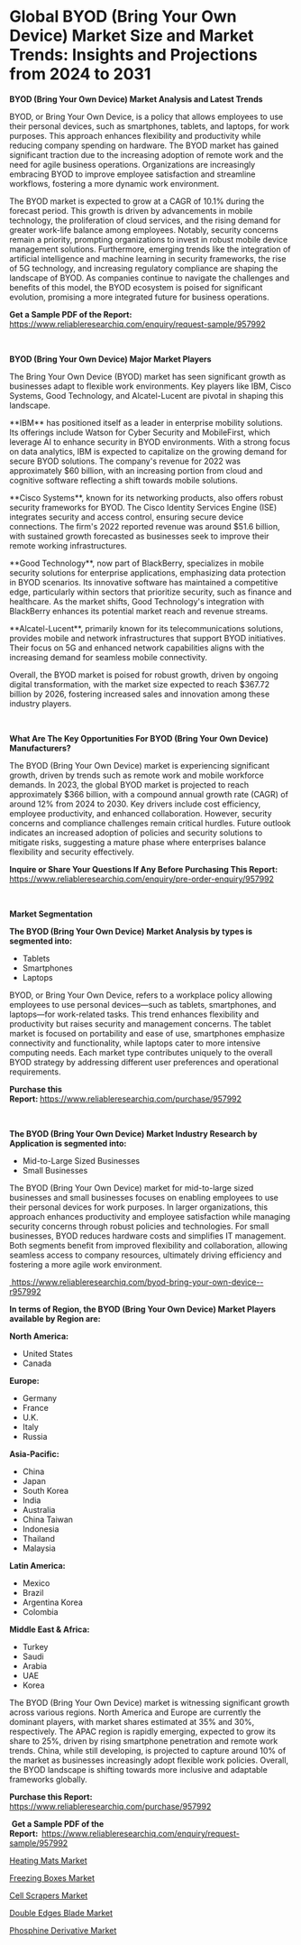 <p><h1>Global BYOD (Bring Your Own Device) Market Size and Market Trends: Insights and Projections from 2024 to 2031</h1></p><p><strong>BYOD (Bring Your Own Device) Market Analysis and Latest Trends</strong></p>
<p><p>BYOD, or Bring Your Own Device, is a policy that allows employees to use their personal devices, such as smartphones, tablets, and laptops, for work purposes. This approach enhances flexibility and productivity while reducing company spending on hardware. The BYOD market has gained significant traction due to the increasing adoption of remote work and the need for agile business operations. Organizations are increasingly embracing BYOD to improve employee satisfaction and streamline workflows, fostering a more dynamic work environment.</p><p>The BYOD market is expected to grow at a CAGR of 10.1% during the forecast period. This growth is driven by advancements in mobile technology, the proliferation of cloud services, and the rising demand for greater work-life balance among employees. Notably, security concerns remain a priority, prompting organizations to invest in robust mobile device management solutions. Furthermore, emerging trends like the integration of artificial intelligence and machine learning in security frameworks, the rise of 5G technology, and increasing regulatory compliance are shaping the landscape of BYOD. As companies continue to navigate the challenges and benefits of this model, the BYOD ecosystem is poised for significant evolution, promising a more integrated future for business operations.</p></p>
<p><strong>Get a Sample PDF of the Report:&nbsp;</strong> <a href="https://www.reliableresearchiq.com/enquiry/request-sample/957992?utm_campaign=1087&utm_medium=2&utm_source=Github&utm_content=ia&utm_term=03122024&utm_id=byod-bring-your-own-device">https://www.reliableresearchiq.com/enquiry/request-sample/957992</a></p>
<p>&nbsp;</p>
<p><strong>BYOD (Bring Your Own Device) Major Market Players</strong></p>
<p><p>The Bring Your Own Device (BYOD) market has seen significant growth as businesses adapt to flexible work environments. Key players like IBM, Cisco Systems, Good Technology, and Alcatel-Lucent are pivotal in shaping this landscape.</p><p>**IBM** has positioned itself as a leader in enterprise mobility solutions. Its offerings include Watson for Cyber Security and MobileFirst, which leverage AI to enhance security in BYOD environments. With a strong focus on data analytics, IBM is expected to capitalize on the growing demand for secure BYOD solutions. The company's revenue for 2022 was approximately $60 billion, with an increasing portion from cloud and cognitive software reflecting a shift towards mobile solutions.</p><p>**Cisco Systems**, known for its networking products, also offers robust security frameworks for BYOD. The Cisco Identity Services Engine (ISE) integrates security and access control, ensuring secure device connections. The firm's 2022 reported revenue was around $51.6 billion, with sustained growth forecasted as businesses seek to improve their remote working infrastructures.</p><p>**Good Technology**, now part of BlackBerry, specializes in mobile security solutions for enterprise applications, emphasizing data protection in BYOD scenarios. Its innovative software has maintained a competitive edge, particularly within sectors that prioritize security, such as finance and healthcare. As the market shifts, Good Technology's integration with BlackBerry enhances its potential market reach and revenue streams.</p><p>**Alcatel-Lucent**, primarily known for its telecommunications solutions, provides mobile and network infrastructures that support BYOD initiatives. Their focus on 5G and enhanced network capabilities aligns with the increasing demand for seamless mobile connectivity. </p><p>Overall, the BYOD market is poised for robust growth, driven by ongoing digital transformation, with the market size expected to reach $367.72 billion by 2026, fostering increased sales and innovation among these industry players.</p></p>
<p>&nbsp;</p>
<p><strong>What Are The Key Opportunities For BYOD (Bring Your Own Device) Manufacturers?</strong></p>
<p><p>The BYOD (Bring Your Own Device) market is experiencing significant growth, driven by trends such as remote work and mobile workforce demands. In 2023, the global BYOD market is projected to reach approximately $366 billion, with a compound annual growth rate (CAGR) of around 12% from 2024 to 2030. Key drivers include cost efficiency, employee productivity, and enhanced collaboration. However, security concerns and compliance challenges remain critical hurdles. Future outlook indicates an increased adoption of policies and security solutions to mitigate risks, suggesting a mature phase where enterprises balance flexibility and security effectively.</p></p>
<p><strong>Inquire or Share Your Questions If Any Before Purchasing This Report:</strong> <a href="https://www.reliableresearchiq.com/enquiry/pre-order-enquiry/957992?utm_campaign=1087&utm_medium=2&utm_source=Github&utm_content=ia&utm_term=03122024&utm_id=byod-bring-your-own-device">https://www.reliableresearchiq.com/enquiry/pre-order-enquiry/957992</a></p>
<p>&nbsp;</p>
<p><strong>Market Segmentation</strong></p>
<p><strong>The BYOD (Bring Your Own Device) Market Analysis by types is segmented into:</strong></p>
<p><ul><li>Tablets</li><li>Smartphones</li><li>Laptops</li></ul></p>
<p><p>BYOD, or Bring Your Own Device, refers to a workplace policy allowing employees to use personal devices—such as tablets, smartphones, and laptops—for work-related tasks. This trend enhances flexibility and productivity but raises security and management concerns. The tablet market is focused on portability and ease of use, smartphones emphasize connectivity and functionality, while laptops cater to more intensive computing needs. Each market type contributes uniquely to the overall BYOD strategy by addressing different user preferences and operational requirements.</p></p>
<p><strong>Purchase this Report:&nbsp;</strong><a href="https://www.reliableresearchiq.com/purchase/957992?utm_campaign=1087&utm_medium=2&utm_source=Github&utm_content=ia&utm_term=03122024&utm_id=byod-bring-your-own-device">https://www.reliableresearchiq.com/purchase/957992</a></p>
<p>&nbsp;</p>
<p><strong>The BYOD (Bring Your Own Device) Market Industry Research by Application is segmented into:</strong></p>
<p><ul><li>Mid-to-Large Sized Businesses</li><li>Small Businesses</li></ul></p>
<p><p>The BYOD (Bring Your Own Device) market for mid-to-large sized businesses and small businesses focuses on enabling employees to use their personal devices for work purposes. In larger organizations, this approach enhances productivity and employee satisfaction while managing security concerns through robust policies and technologies. For small businesses, BYOD reduces hardware costs and simplifies IT management. Both segments benefit from improved flexibility and collaboration, allowing seamless access to company resources, ultimately driving efficiency and fostering a more agile work environment.</p></p>
<p><a href="https://www.reliableresearchiq.com/byod-bring-your-own-device--r957992?utm_campaign=1087&utm_medium=2&utm_source=Github&utm_content=ia&utm_term=03122024&utm_id=byod-bring-your-own-device">&nbsp;https://www.reliableresearchiq.com/byod-bring-your-own-device--r957992</a></p>
<p><strong>In terms of Region, the BYOD (Bring Your Own Device) Market Players available by Region are:</strong></p>
<p>
    <p> <strong> North America: </strong>
        <ul>
            <li>United States</li>
            <li>Canada</li>
        </ul>
        </p> 
    <p> <strong> Europe: </strong>
        <ul>
            <li>Germany</li>
            <li>France</li>
            <li>U.K.</li>
            <li>Italy</li>
            <li>Russia</li>
        </ul>
        </p> 
    <p> <strong> Asia-Pacific: </strong>
        <ul>
            <li>China</li>
            <li>Japan</li>
            <li>South Korea</li>
            <li>India</li>
            <li>Australia</li>
            <li>China Taiwan</li>
            <li>Indonesia</li>
            <li>Thailand</li>
            <li>Malaysia</li>
        </ul>
        </p> 
    <p> <strong> Latin America: </strong>
        <ul>
            <li>Mexico</li>
            <li>Brazil</li>
            <li>Argentina Korea</li>
            <li>Colombia</li>
        </ul>
        </p> 
    <p> <strong> Middle East & Africa: </strong>
        <ul>
            <li>Turkey</li>
            <li>Saudi</li>
            <li>Arabia</li>
            <li>UAE</li>
            <li>Korea</li>
        </ul>
    </p>
    </p>
<p><p>The BYOD (Bring Your Own Device) market is witnessing significant growth across various regions. North America and Europe are currently the dominant players, with market shares estimated at 35% and 30%, respectively. The APAC region is rapidly emerging, expected to grow its share to 25%, driven by rising smartphone penetration and remote work trends. China, while still developing, is projected to capture around 10% of the market as businesses increasingly adopt flexible work policies. Overall, the BYOD landscape is shifting towards more inclusive and adaptable frameworks globally.</p></p>
<p><strong>Purchase this Report: </strong><a href="https://www.reliableresearchiq.com/purchase/957992?utm_campaign=1087&utm_medium=2&utm_source=Github&utm_content=ia&utm_term=03122024&utm_id=byod-bring-your-own-device">https://www.reliableresearchiq.com/purchase/957992</a></p>
<p>&nbsp;<strong>Get a Sample PDF of the Report:&nbsp;&nbsp;</strong><a href="https://www.reliableresearchiq.com/enquiry/request-sample/957992?utm_campaign=1087&utm_medium=2&utm_source=Github&utm_content=ia&utm_term=03122024&utm_id=byod-bring-your-own-device">https://www.reliableresearchiq.com/enquiry/request-sample/957992</a></p>
<p><strong></strong></p>
<p><p><a href="https://issuu.com/reportprime-2/docs/heating-mats-market-size-2030.pptx?utm_campaign=1087&utm_medium=2&utm_source=Github&utm_content=ia&utm_term=03122024&utm_id=byod-bring-your-own-device">Heating Mats Market</a></p><p><a href="https://www.linkedin.com/pulse/freezing-boxes-market-analysis-future-growth-opportunities-wksle?utm_campaign=1087&utm_medium=2&utm_source=Github&utm_content=ia&utm_term=03122024&utm_id=byod-bring-your-own-device">Freezing Boxes Market</a></p><p><a href="https://www.linkedin.com/pulse/cell-scrapers-market-growth-forecast-size-projected-145-brqae?utm_campaign=1087&utm_medium=2&utm_source=Github&utm_content=ia&utm_term=03122024&utm_id=byod-bring-your-own-device">Cell Scrapers Market</a></p><p><a href="https://github.com/manesros8/Market-Research-Report-List-1/blob/main/double-edges-blade-market.md?utm_campaign=1087&utm_medium=2&utm_source=Github&utm_content=ia&utm_term=03122024&utm_id=byod-bring-your-own-device">Double Edges Blade Market</a></p><p><a href="https://issuu.com/reportprime-2/docs/phosphine-derivative-market-size-2030.pptx?utm_campaign=1087&utm_medium=2&utm_source=Github&utm_content=ia&utm_term=03122024&utm_id=byod-bring-your-own-device">Phosphine Derivative Market</a></p></p>